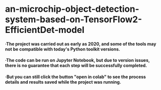 # an-microchip-object-detection-system-based-on-TensorFlow2-EfficientDet-model
#### ·The project was carried out as early as 2020, and some of the tools may not be compatible with today's Python toolkit versions. 
#### ·The code can be run on Jupyter Notebook, but due to version issues, there is no guarantee that each step will be successfully completed.
#### ·But you can still click the button "open in colab"  to see the process details and results saved while the project was running.
